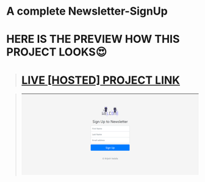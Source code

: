 # A complete Newsletter-SignUp 

# HERE IS THE PREVIEW HOW THIS PROJECT LOOKS😍
># [LIVE [HOSTED] PROJECT LINK](https://brijesh8128-newsletter-signup.herokuapp.com/ "Newsletter-Heroku")

>![Screenshot](./Screenshot/screenshot-1.png)
